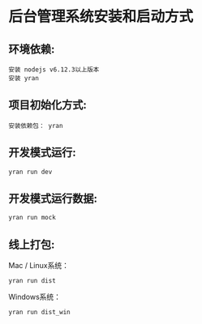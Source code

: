 # 后台管理系统安装和启动方式

## 环境依赖:
```
安装 nodejs v6.12.3以上版本
安装 yran
```

## 项目初始化方式:
```
安装依赖包： yran
```

## 开发模式运行:
```
yran run dev
```

## 开发模式运行数据:
```
yran run mock
```

## 线上打包:
Mac / Linux系统：
```
yran run dist
```
Windows系统：
```
yran run dist_win
```
